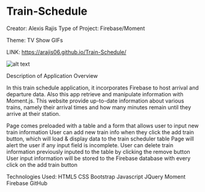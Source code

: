 # Train-Schedule
Creator: Alexis Rajis
Type of Project: Firebase/Moment

Theme: TV Show GIFs

 LINK:
  https://arajis06.github.io/Train-Schedule/
  
  ![alt text](screenshots/project1screenshot.png "Application Screenshot")

Description of Application
Overview

In this train schedule application, it incorporates Firebase to host arrival and departure data. Also this app retrieve and manipulate information with Moment.js. This website provide up-to-date information about various trains, namely their arrival times and how many minutes remain until they arrive at their station.


Page comes preloaded with a table and a form that allows user to input new train information 
User can add new train info when they click the add train button, which will load & display data to the train scheduler table
Page will alert the user if any input field is incomplete.
User can delete train information previously inputed to the table by clicking the remove button 
User input information will be stored to the Firebase database with every click on the add train button

Technologies Used:
HTML5
CSS
Bootstrap
Javascript
JQuery
Moment
Firebase
GitHub

